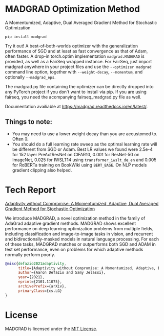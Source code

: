 
# MADGRAD Optimization Method

A Momentumized, Adaptive, Dual Averaged Gradient Method for Stochastic Optimization

``` pip install madgrad ```

Try it out! A best-of-both-worlds optimizer with the generalization performance of SGD and at least as fast convergence as that of Adam, often faster. A drop-in torch.optim implementation `madgrad.MADGRAD` is provided, as well as a FairSeq wrapped instance. For FairSeq, just import madgrad anywhere in your project files and use the `--optimizer madgrad` command line option, together with `--weight-decay`, `--momentum`, and optionally `--madgrad_eps`.

The madgrad.py file containing the optimizer can be directly dropped into any PyTorch project if you don't want to install via pip. If you are using fairseq, you need the acompanying fairseq_madgrad.py file as well.

Documentation availiable at https://madgrad.readthedocs.io/en/latest/.

## Things to note:
 - You may need to use a lower weight decay than you are accustomed to. Often 0.
 - You should do a full learning rate sweep as the optimal learning rate will be different from SGD or Adam. Best LR values we found were 2.5e-4 for 152 layer PreActResNet on CIFAR10, 0.001 for ResNet-50 on ImageNet, 0.025 for IWSLT14 using `transformer_iwslt_de_en` and 0.005 for RoBERTa training on BookWiki using `BERT_BASE`. On NLP models gradient clipping also helped.

# Tech Report

[Adaptivity without Compromise: A Momentumized, Adaptive, Dual Averaged Gradient Method for Stochastic Optimization](https://arxiv.org/abs/2101.11075)

We introduce MADGRAD, a novel optimization method in the family of AdaGrad adaptive gradient methods. MADGRAD shows excellent performance on deep learning optimization problems from multiple fields, including classification and image-to-image tasks in vision, and recurrent and bidirectionally-masked models in natural language processing. For each of these tasks, MADGRAD matches or outperforms both SGD and ADAM in test set performance, even on problems for which adaptive methods normally perform poorly.


```BibTeX
@misc{defazio2021adaptivity,
      title={Adaptivity without Compromise: A Momentumized, Adaptive, Dual Averaged Gradient Method for Stochastic Optimization}, 
      author={Aaron Defazio and Samy Jelassi},
      year={2021},
      eprint={2101.11075},
      archivePrefix={arXiv},
      primaryClass={cs.LG}
}
```


# License

MADGRAD is licensed under the [MIT License](LICENSE).
